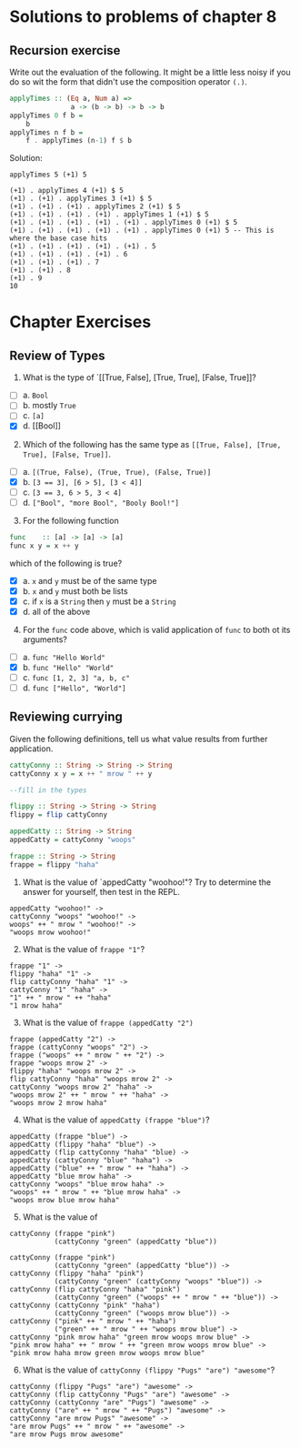 # Solutions to problems of chapter 8

## Recursion exercise

Write out the evaluation of the following. It might be a little less noisy if you do so wit the form that didn't use the composition operator `(.)`.

```hs
applyTimes :: (Eq a, Num a) =>
               a -> (b -> b) -> b -> b
applyTimes 0 f b =
    b
applyTimes n f b =
    f . applyTimes (n-1) f $ b
```

Solution:

```
applyTimes 5 (+1) 5

(+1) . applyTimes 4 (+1) $ 5
(+1) . (+1) . applyTimes 3 (+1) $ 5
(+1) . (+1) . (+1) . applyTimes 2 (+1) $ 5
(+1) . (+1) . (+1) . (+1) . applyTimes 1 (+1) $ 5
(+1) . (+1) . (+1) . (+1) . (+1) . applyTimes 0 (+1) $ 5
(+1) . (+1) . (+1) . (+1) . (+1) . applyTimes 0 (+1) 5 -- This is where the base case hits
(+1) . (+1) . (+1) . (+1) . (+1) . 5
(+1) . (+1) . (+1) . (+1) . 6
(+1) . (+1) . (+1) . 7
(+1) . (+1) . 8
(+1) . 9
10
```

# Chapter Exercises

## Review of Types

1. What is the type of `[[True, False], [True, True], [False, True]]?

- [ ] a. `Bool`
- [ ] b. mostly `True`
- [ ] c. `[a]`
- [x] d. [[Bool]]

2. Which of the following has the same type as `[[True, False], [True, True], [False, True]]`.

- [ ] a. `[(True, False), (True, True), (False, True)]`
- [x] b. `[3 == 3], [6 > 5], [3 < 4]]`
- [ ] c. `[3 == 3, 6 > 5, 3 < 4]`
- [ ] d. `["Bool", "more Bool", "Booly Bool!"]`

3. For the following function

```hs
func    :: [a] -> [a] -> [a]
func x y = x ++ y
```

which of the following is true?

- [x] a. `x` and `y` must be of the same type
- [x] b. `x` and `y` must both be lists
- [x] c. if `x` is a `String` then `y` must be a `String`
- [x] d. all of the above

4. For the `func` code above, which is valid application of `func` to both ot its arguments?

- [ ] a. `func "Hello World"`
- [x] b. `func "Hello" "World"`
- [ ] c. `func [1, 2, 3] "a, b, c"`
- [ ] d. `func ["Hello", "World"]`

## Reviewing currying

Given the following definitions, tell us what value results from further application.

```hs
cattyConny :: String -> String -> String
cattyConny x y = x ++ " mrow " ++ y

--fill in the types

flippy :: String -> String -> String
flippy = flip cattyConny

appedCatty :: String -> String
appedCatty = cattyConny "woops"

frappe :: String -> String
frappe = flippy "haha"
```

1. What is the value of `appedCatty "woohoo!"? Try to determine the answer for yourself, then test in the REPL.

```
appedCatty "woohoo!" ->
cattyConny "woops" "woohoo!" ->
woops" ++ " mrow " "woohoo!" ->
"woops mrow woohoo!"
```

2. What is the value of `frappe "1"`?

```
frappe "1" ->
flippy "haha" "1" ->
flip cattyConny "haha" "1" ->
cattyConny "1" "haha" ->
"1" ++ " mrow " ++ "haha"
"1 mrow haha"
```

3. What is the value of `frappe (appedCatty "2")`

```
frappe (appedCatty "2") ->
frappe (cattyConny "woops" "2") ->
frappe ("woops" ++ " mrow " ++ "2") ->
frappe "woops mrow 2" ->
flippy "haha" "woops mrow 2" ->
flip cattyConny "haha" "woops mrow 2" ->
cattyConny "woops mrow 2" "haha" ->
"woops mrow 2" ++ " mrow " ++ "haha" ->
"woops mrow 2 mrow haha"
```

4. What is the value of `appedCatty (frappe "blue")`?

```
appedCatty (frappe "blue") ->
appedCatty (flippy "haha" "blue") ->
appedCatty (flip cattyConny "haha" "blue) ->
appedCatty (cattyConny "blue" "haha") ->
appedCatty ("blue" ++ " mrow " ++ "haha") ->
appedCatty "blue mrow haha" ->
cattyConny "woops" "blue mrow haha" ->
"woops" ++ " mrow " ++ "blue mrow haha" ->
"woops mrow blue mrow haha"
```

5. What is the value of

```
cattyConny (frappe "pink")
           (cattyConny "green" (appedCatty "blue"))
```

```
cattyConny (frappe "pink")
           (cattyConny "green" (appedCatty "blue")) ->
cattyConny (flippy "haha" "pink")
           (cattyConny "green" (cattyConny "woops" "blue")) ->
cattyConny (flip cattyConny "haha" "pink")
           (cattyConny "green" ("woops" ++ " mrow " ++ "blue")) ->
cattyConny (cattyConny "pink" "haha")
           (cattyConny "green" ("woops mrow blue")) ->
cattyConny ("pink" ++ " mrow " ++ "haha")
           ("green" ++ " mrow " ++ "woops mrow blue") ->
cattyConny "pink mrow haha" "green mrow woops mrow blue" ->
"pink mrow haha" ++ " mrow " ++ "green mrow woops mrow blue" ->
"pink mrow haha mrow green mrow woops mrow blue"
```

6. What is the value of `cattyConny (flippy "Pugs" "are") "awesome"`?

```
cattyConny (flippy "Pugs" "are") "awesome" ->
cattyConny (flip cattyConny "Pugs" "are") "awesome" ->
cattyConny (cattyConny "are" "Pugs") "awesome" ->
cattyConny ("are" ++ " mrow " ++ "Pugs") "awesome" ->
cattyConny "are mrow Pugs" "awesome" ->
"are mrow Pugs" ++ " mrow " ++ "awesome" ->
"are mrow Pugs mrow awesome"
```
